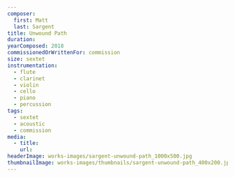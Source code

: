 ```yaml
---
composer:
  first: Matt
  last: Sargent
title: Unwound Path
duration:
yearComposed: 2018
commissionedOrWrittenFor: commission
size: sextet
instrumentation:
  - flute
  - clarinet
  - violin
  - cello
  - piano
  - percussion
tags:
  - sextet
  - acoustic
  - commission
media:
  - title:
    url:
headerImage: works-images/sargent-unwound-path_1000x500.jpg
thumbnailImage: works-images/thumbnails/sargent-unwound-path_400x200.jpg
---
```

